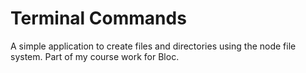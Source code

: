 # Terminal Commands

A simple application to create files and directories using the node file system. Part of my course work for Bloc.
